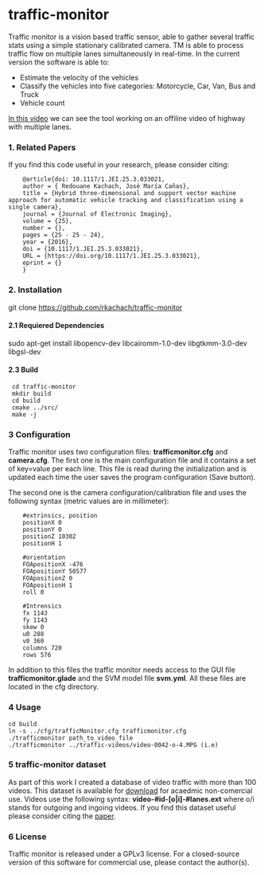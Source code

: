 # traffic-monitor
Traffic monitor is a vision based traffic sensor, able to gather several traffic stats using a simple stationary calibrated camera. TM is able
to process traffic flow on multiple lanes simultaneously in real-time. In the current version the software is able to:
* Estimate the velocity of the vehicles
* Classify the vehicles into five categories: Motorcycle, Car, Van, Bus and Truck
* Vehicle count

[In this video](https://youtu.be/5Nu_BTPTc94) we can see the tool working on an offiline video of highway with multiple lanes.

### 1. Related Papers

If you find this code useful in your research, please consider citing:

        @article{doi: 10.1117/1.JEI.25.3.033021,
        author = { Redouane Kachach, José María Cañas},
        title = {Hybrid three-dimensional and support vector machine approach for automatic vehicle tracking and classification using a single camera},
        journal = {Journal of Electronic Imaging},
        volume = {25},
        number = {},
        pages = {25 - 25 - 24},
        year = {2016},
        doi = {10.1117/1.JEI.25.3.033021},
        URL = {https://doi.org/10.1117/1.JEI.25.3.033021},
        eprint = {}
        }


### 2. Installation

git clone https://github.com/rkachach/traffic-monitor

#### 2.1 Requiered Dependencies

sudo apt-get install libopencv-dev libcairomm-1.0-dev libgtkmm-3.0-dev libgsl-dev

#### 2.3 Build

     cd traffic-monitor
     mkdir build
     cd build
     cmake ../src/
     make -j

### 3 Configuration

Traffic monitor uses two configuration files: **trafficmonitor.cfg** and **camera.cfg**. The first one is the main configuration file and
it contains a set of key=value per each line. This file is read during the initialization and is updated each time the user saves
the program configuration (Save button).

The second one is the camera configuration/calibration file and uses the following syntax (metric values are in millimeter):

        #extrinsics, position
        positionX 0
        positionY 0
        positionZ 10302
        positionH 1

        #orientation
        FOApositionX -476
        FOApositionY 50577
        FOApositionZ 0
        FOApositionH 1
        roll 0

        #Intrensics
        fx 1143
        fy 1143
        skew 0
        u0 288
        v0 360
        columns 720
        rows 576

In addition to this files the traffic monitor needs access to the GUI file **trafficmonitor.glade** and the SVM model file **svm.yml**.
All these files are located in the cfg directory.

### 4 Usage

    cd build
    ln -s ../cfg/trafficMonitor.cfg trafficmonitor.cfg
    ./trafficmonitor path_to_video_file
    ./trafficmonitor ../traffic-videos/video-0042-o-4.MPG (i.e)

### 5 traffic-monitor dataset

As part of this work I created a database of video traffic with more than 100 videos. This dataset is available for [download](http://jderobot.org/store/trafficmonitor-dataset/) for
acaedmic non-comercial use. Videos use the following syntax: **video-#id-[o|i]-#lanes.ext** where o/i stands for outgoing and ingoing videos. If you find this dataset useful please
consider citing the [paper](#related-papers).

### 6 License

  Traffic monitor is released under a GPLv3 license. For a closed-source version of this software for commercial use, please contact the author(s).
